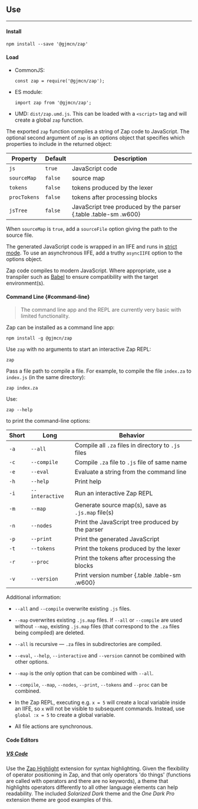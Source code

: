 ## Use

---

#### Install

```{.no-highlight}
npm install --save '@gjmcn/zap'
```

#### Load

* CommonJS:

  ```{.no-highlight}
  const zap = require('@gjmcn/zap');
  ```

* ES module:

  ```{.no-highlight}
  import zap from '@gjmcn/zap';
  ```

* UMD: `dist/zap.umd.js`. This can be loaded with a `<script>` tag and will create a global `zap` function.

The exported `zap` function compiles a string of Zap code to JavaScript. The optional second argument of `zap` is an options object that specifies which properties to include in the returned object:

| Property     | Default | Description |
| -------------|---------|-------------|
| `js`         | `true`  | JavaScript code |
| `sourceMap`  | `false` | source map | 
| `tokens`     | `false` | tokens produced by the lexer |
| `procTokens` | `false` | tokens after processing blocks |
| `jsTree`     | `false` | JavaScript tree produced by the parser {.table .table-sm .w600}|

When `sourceMap` is `true`, add a `sourceFile` option giving the path to the source file.

The generated JavaScript code is wrapped in an IIFE and runs in [strict mode](https://developer.mozilla.org/en-US/docs/Web/JavaScript/Reference/Strict_mode). To use an asynchronous IIFE, add a truthy `asyncIIFE` option to the options object.

Zap code compiles to modern JavaScript. Where appropriate, use a transpiler such as [Babel](https://babeljs.io/) to ensure compatibility with the target environment(s).

#### Command Line {#command-line}

> The command line app and the REPL are currently very basic with limited functionality.

Zap can be installed as a command line app:

```{.no-highlight}
npm install -g @gjmcn/zap
```

Use `zap` with no arguments to start an interactive Zap REPL:

```{.no-highlight}
zap
```

Pass a file path to compile a file. For example, to compile the file `index.za` to `index.js` (in the same directory):

```{.no-highlight}
zap index.za
```

Use:

```{.no-highlight}
zap --help
```

to print the command-line options:

| Short | Long            | Behavior |
|-------|-----------------|----------|
| `-a`  | `--all`         | Compile all `.za` files in directory to `.js` files |
| `-c`  | `--compile`     | Compile `.za` file to `.js` file of same name |
| `-e`  | `--eval`        | Evaluate a string from the command line |
| `-h`  | `--help`        | Print help |
| `-i`  | `--interactive` | Run an interactive Zap REPL |
| `-m`  | `--map`         | Generate source map(s), save as `.js.map` file(s) |
| `-n`  | `--nodes`       | Print the JavaScript tree produced by the parser |
| `-p`  | `--print`       | Print the generated JavaScript |
| `-t`  | `--tokens`      | Print the tokens produced by the lexer |
| `-r`  | `--proc`        | Print the tokens after processing the blocks |
| `-v`  | `--version`     | Print version number {.table .table-sm .w600} |

Additional information:

* `--all` and `--compile` overwrite existing `.js` files.

* `--map` overwrites existing `.js.map` files. If `--all` or `--compile` are used without `--map`, existing `.js.map` files (that correspond to the `.za` files being compiled) are deleted.

* `--all` is recursive &mdash; `.za` files in subdirectories are compiled.

* `--eval`, `--help`, `--interactive` and `--version` cannot be combined with other options.

* `--map` is the only option that can be combined with `--all`.

* `--compile`, `--map`, `--nodes`, `--print`, `--tokens` and `--proc` can be combined.

* In the Zap REPL, executing e.g. `x = 5` will create a local variable inside an IIFE, so `x` will not be visible to subsequent commands. Instead, use `global :x = 5` to create a global variable.

* All file actions are synchronous.

#### Code Editors

##### [VS Code](https://code.visualstudio.com/)

Use the [Zap Highlight](https://github.com/gjmcn/zap-highlight-vscode) extension for syntax highlighting. Given the flexibility of operator positioning in Zap, and that only operators 'do things' (functions are called with operators and there are no keywords), a theme that highlights operators differently to all other language elements can help readability. The included _Solarized Dark_ theme and the _One Dark Pro_ extension theme are good examples of this.